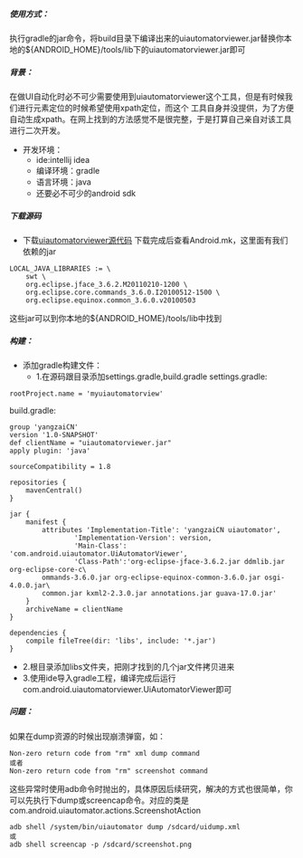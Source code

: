 
##### 使用方式：
执行gradle的jar命令，将build目录下编译出来的uiautomatorviewer.jar替换你本地的${ANDROID_HOME}/tools/lib下的uiautomatorviewer.jar即可

##### 背景：
在做UI自动化时必不可少需要使用到uiautomatorviewer这个工具，但是有时候我们进行元素定位的时候希望使用xpath定位，而这个 工具自身并没提供，为了方便自动生成xpath。在网上找到的方法感觉不是很完整，于是打算自己亲自对该工具进行二次开发。
- 开发环境：
    - ide:intellij idea
    - 编译环境：gradle
    - 语言环境：java
    - 还要必不可少的android sdk
    
##### 下载源码
- 下载[uiautomatorviewer源代码](https://android.googlesource.com/platform/frameworks/testing/+/aecdc4a/uiautomator/utils/uiautomatorviewer/)
下载完成后查看Android.mk，这里面有我们依赖的jar
```
LOCAL_JAVA_LIBRARIES := \
    swt \
    org.eclipse.jface_3.6.2.M20110210-1200 \
    org.eclipse.core.commands_3.6.0.I20100512-1500 \
    org.eclipse.equinox.common_3.6.0.v20100503
```
这些jar可以到你本地的${ANDROID_HOME}/tools/lib中找到

##### 构建：
- 添加gradle构建文件：
    - 1.在源码跟目录添加settings.gradle,build.gradle
settings.gradle:

```
rootProject.name = 'myuiautomatorview'
```
build.gradle:
```
group 'yangzaiCN'
version '1.0-SNAPSHOT'
def clientName = "uiautomatorviewer.jar"
apply plugin: 'java'

sourceCompatibility = 1.8

repositories {
    mavenCentral()
}

jar {
    manifest {
        attributes 'Implementation-Title': 'yangzaiCN uiautomator',
                'Implementation-Version': version,
                'Main-Class': 'com.android.uiautomator.UiAutomatorViewer',
                'Class-Path':'org-eclipse-jface-3.6.2.jar ddmlib.jar org-eclipse-core-c\
        ommands-3.6.0.jar org-eclipse-equinox-common-3.6.0.jar osgi-4.0.0.jar\
        common.jar kxml2-2.3.0.jar annotations.jar guava-17.0.jar'
    }
    archiveName = clientName
}

dependencies {
    compile fileTree(dir: 'libs', include: '*.jar')
}
```
- 2.根目录添加libs文件夹，把刚才找到的几个jar文件拷贝进来
- 3.使用ide导入gradle工程，编译完成后运行com.android.uiautomatorviewer.UiAutomatorViewer即可

##### 问题：
如果在dump资源的时候出现崩溃弹窗，如：

```
Non-zero return code from "rm" xml dump command
或者
Non-zero return code from "rm" screenshot command
```
这些异常时使用adb命令时抛出的，具体原因后续研究，解决的方式也很简单，你可以先执行下dump或screencap命令。对应的类是
com.android.uiautomator.actions.ScreenshotAction

```
adb shell /system/bin/uiautomator dump /sdcard/uidump.xml
或
adb shell screencap -p /sdcard/screenshot.png
```    
